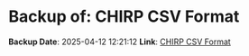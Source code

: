 # Backup of: CHIRP CSV Format

**Backup Date**: 2025-04-12 12:21:12
**Link**: [CHIRP CSV Format](https://przemienniki.eu/eksport-danych/chirp/?band=70cm,2m&status=working,testing)
